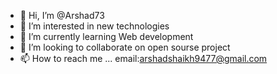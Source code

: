 - 👋 Hi, I’m @Arshad73
- 👀 I’m interested in new technologies
- 🌱 I’m currently learning Web development
- 💞️ I’m looking to collaborate on open sourse project
- 📫 How to reach me ...
email:arshadshaikh9477@gmail.com
<!---
Arshad73/Arshad73 is a ✨ special ✨ repository because its `README.md` (this file) appears on your GitHub profile.
You can click the Preview link to take a look at your changes.
--->
